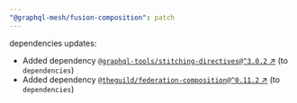 ```yaml
---
"@graphql-mesh/fusion-composition": patch
---
```

dependencies updates:
  - Added dependency [`@graphql-tools/stitching-directives@^3.0.2` ↗︎](https://www.npmjs.com/package/@graphql-tools/stitching-directives/v/3.0.2) (to `dependencies`)
  - Added dependency [`@theguild/federation-composition@^0.11.2` ↗︎](https://www.npmjs.com/package/@theguild/federation-composition/v/0.11.2) (to `dependencies`)
